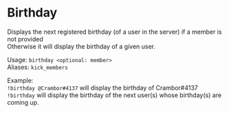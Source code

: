 <h1>Birthday</h1>
Displays the next registered birthday (of a user in the server) if a member is not provided<br>
Otherwise it will display the birthday of a given user.<br>

Usage:  <code>birthday \<optional: member></code><br>
Aliases: <code>kick_members</code>

Example:<br> 
<code>!birthday @Crambor#4137</code> will display the birthday of Crambor#4137<br>
<code>!birthday</code> will display the birthday of the next user(s) whose birthday(s) are coming up.
